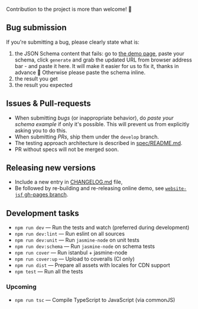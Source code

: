 Contribution to the project is more than welcome! :beer:

## Bug submission

If you're submitting a bug, please clearly state what is:

1. the JSON Schema content that fails: go to [the demo page](http://json-schema-faker.js.org/), paste your schema, click `generate` and grab the updated URL from browser address bar - and paste it here. It will make it easier for us to fix it, thanks in advance :beer: Otherwise please paste the schema inline.
2. the result you get
3. the result you expected

## Issues & Pull-requests

* When submitting *bugs* (or inappropriate behavior), do *paste your schema example* if only it's possible. This will prevent us from explicitly asking you to do this.
* When submitting *PRs*, ship them under the `develop` branch.
* The testing approach architecture is described in [spec/README.md](spec/README.md).
* PR without specs will not be merged soon.

## Releasing new versions

* Include a new entry in [CHANGELOG.md](CHANGELOG.md) file,
* Be followed by re-building and re-releasing online demo, see [`website-jsf` gh-pages branch](https://github.com/json-schema-faker/website-jsf/tree/gh-pages).

## Development tasks

* `npm run dev` &mdash; Run the tests and watch (preferred during development)
* `npm run dev:lint` &mdash; Run eslint on all sources
* `npm run dev:unit` &mdash; Run `jasmine-node` on unit tests
* `npm run dev:schema` &mdash; Run `jasmine-node` on schema tests
* `npm run cover` &mdash; Run istanbul + jasmine-node
* `npm run cover:up` &mdash; Upload to coveralls (CI only)
* `npm run dist` &mdash; Prepare all assets with locales for CDN support
* `npm test` &mdash; Run all the tests

### Upcoming

* `npm run tsc` &mdash; Compile TypeScript to JavaScript (via commonJS)
